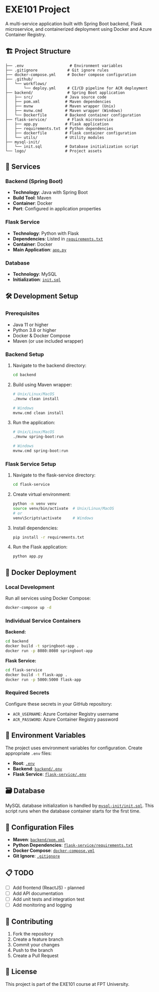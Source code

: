 # EXE101 Project

A multi-service application built with Spring Boot backend, Flask microservice, and containerized deployment using Docker and Azure Container Registry.

## 🏗️ Project Structure

```
├── .env                    # Environment variables
├── .gitignore             # Git ignore rules
├── docker-compose.yml     # Docker compose configuration
├── .github/
│   └── workflows/
│       └── deploy.yml     # CI/CD pipeline for ACR deployment
├── backend/               # Spring Boot application
│   ├── src/              # Java source code
│   ├── pom.xml           # Maven dependencies
│   ├── mvnw              # Maven wrapper (Unix)
│   ├── mvnw.cmd          # Maven wrapper (Windows)
│   └── Dockerfile        # Backend container configuration
├── flask-service/         # Flask microservice
│   ├── app.py            # Flask application
│   ├── requirements.txt  # Python dependencies
│   ├── dockerfile        # Flask container configuration
│   └── utils/            # Utility modules
├── mysql-init/
│   └── init.sql          # Database initialization script
└── logo/                 # Project assets
```

## 🚀 Services

### Backend (Spring Boot)

- **Technology**: Java with Spring Boot
- **Build Tool**: Maven
- **Container**: Docker
- **Port**: Configured in application properties

### Flask Service

- **Technology**: Python with Flask
- **Dependencies**: Listed in [`requirements.txt`](flask-service/requirements.txt)
- **Container**: Docker
- **Main Application**: [`app.py`](flask-service/app.py)

### Database

- **Technology**: MySQL
- **Initialization**: [`init.sql`](mysql-init/init.sql)

## 🛠️ Development Setup

### Prerequisites

- Java 11 or higher
- Python 3.8 or higher
- Docker & Docker Compose
- Maven (or use included wrapper)

### Backend Setup

1. Navigate to the backend directory:

   ```bash
   cd backend
   ```

2. Build using Maven wrapper:

   ```bash
   # Unix/Linux/MacOS
   ./mvnw clean install

   # Windows
   mvnw.cmd clean install
   ```

3. Run the application:

   ```bash
   # Unix/Linux/MacOS
   ./mvnw spring-boot:run

   # Windows
   mvnw.cmd spring-boot:run
   ```

### Flask Service Setup

1. Navigate to the flask-service directory:

   ```bash
   cd flask-service
   ```

2. Create virtual environment:

   ```bash
   python -m venv venv
   source venv/bin/activate  # Unix/Linux/MacOS
   # or
   venv\Scripts\activate     # Windows
   ```

3. Install dependencies:

   ```bash
   pip install -r requirements.txt
   ```

4. Run the Flask application:
   ```bash
   python app.py
   ```

## 🐳 Docker Deployment

### Local Development

Run all services using Docker Compose:

```bash
docker-compose up -d
```

### Individual Service Containers

**Backend:**

```bash
cd backend
docker build -t springboot-app .
docker run -p 8080:8080 springboot-app
```

**Flask Service:**

```bash
cd flask-service
docker build -t flask-app .
docker run -p 5000:5000 flask-app
```

### Required Secrets

Configure these secrets in your GitHub repository:

- `ACR_USERNAME`: Azure Container Registry username
- `ACR_PASSWORD`: Azure Container Registry password

## 📝 Environment Variables

The project uses environment variables for configuration. Create appropriate `.env` files:

- **Root**: [`.env`](.env)
- **Backend**: [`backend/.env`](backend/.env)
- **Flask Service**: [`flask-service/.env`](flask-service/.env)

## 🗃️ Database

MySQL database initialization is handled by [`mysql-init/init.sql`](mysql-init/init.sql). This script runs when the database container starts for the first time.

## 🔧 Configuration Files

- **Maven**: [`backend/pom.xml`](backend/pom.xml)
- **Python Dependencies**: [`flask-service/requirements.txt`](flask-service/requirements.txt)
- **Docker Compose**: [`docker-compose.yml`](docker-compose.yml)
- **Git Ignore**: [`.gitignore`](.gitignore)

## 📋 TODO

- [ ] Add frontend (ReactJS) - planned
- [ ] Add API documentation
- [ ] Add unit tests and integration test
- [ ] Add monitoring and logging

## 🤝 Contributing

1. Fork the repository
2. Create a feature branch
3. Commit your changes
4. Push to the branch
5. Create a Pull Request

## 📄 License

This project is part of the EXE101 course at FPT University.
